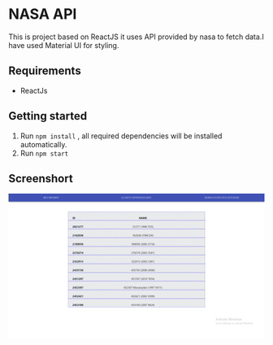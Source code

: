 # NASA API

This is project based on ReactJS it uses API provided by nasa to fetch data.I have used Material UI for styling.


## Requirements 
* ReactJs


## Getting started

 1. Run `npm install` , all required dependencies will be installed automatically.
 2. Run `npm start`

## Screenshort
![see here](https://github.com/asbaghel/NASA-API/blob/master/Screenshots/Screenshot%20(5).png)

